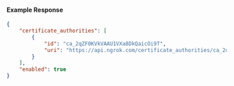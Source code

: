 <!-- Code generated for API Clients. DO NOT EDIT. -->

#### Example Response

```json
{
	"certificate_authorities": [
		{
			"id": "ca_2qZF0KVkVAAU1VXa8DkQaicOi9T",
			"uri": "https://api.ngrok.com/certificate_authorities/ca_2qZF0KVkVAAU1VXa8DkQaicOi9T"
		}
	],
	"enabled": true
}
```
